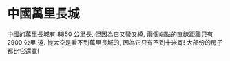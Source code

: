 # 中國萬里長城

中國的萬里長城有 8850 公里長, 但因為它又彎又繞, 兩個端點的直線距離只有 2900 公里
遠. 從太空是看不到萬里長城的, 因為它只有不到十米寬! 大部份的房子都比它還寬!

